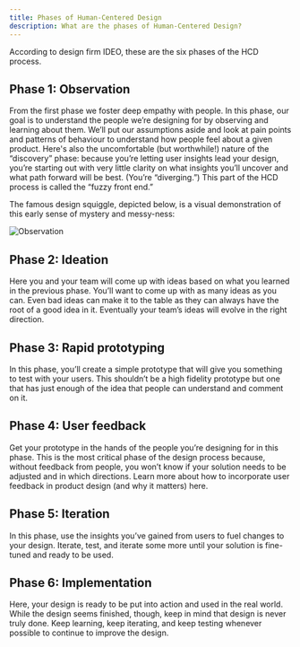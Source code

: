 ```yaml
---
title: Phases of Human-Centered Design
description: What are the phases of Human-Centered Design?
---
```

According to design firm IDEO, these are the six phases of the HCD process.
## Phase 1: Observation
From the first phase we foster deep empathy with people. In this phase, our goal is to understand the people we’re designing for by observing and learning about them. We’ll put our assumptions aside and look at pain points and patterns of behaviour to understand how people feel about a given product.
Here's also the uncomfortable (but worthwhile!) nature of the “discovery” phase: because you’re letting user insights lead your design, you’re starting out with very little clarity on what insights you’ll uncover and what path forward will be best. (You’re “diverging.”) This part of the HCD process is called the “fuzzy front end.” 

The famous design squiggle, depicted below, is a visual demonstration of this early sense of mystery and messy-ness:

![Observation](/assets/HCD-observation.png)


## Phase 2: Ideation
Here you and your team will come up with ideas based on what you learned in the previous phase. You’ll want to come up with as many ideas as you can. Even bad ideas can make it to the table as they can always have the root of a good idea in it. Eventually your team’s ideas will evolve in the right direction.

## Phase 3: Rapid prototyping
In this phase, you’ll create a simple prototype that will give you something to test with your users. This shouldn’t be a high fidelity prototype but one that has just enough of the idea that people can understand and comment on it.

## Phase 4: User feedback
Get your prototype in the hands of the people you’re designing for in this phase. This is the most critical phase of the design process because, without feedback from people, you won’t know if your solution needs to be adjusted and in which directions.
Learn more about how to incorporate user feedback in product design (and why it matters) here.

## Phase 5: Iteration
In this phase, use the insights you’ve gained from users to fuel changes to your design. Iterate, test, and iterate some more until your solution is fine-tuned and ready to be used. 

## Phase 6: Implementation
Here, your design is ready to be put into action and used in the real world. While the design seems finished, though, keep in mind that design is never truly done. Keep learning, keep iterating, and keep testing whenever possible to continue to improve the design.
